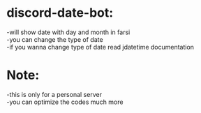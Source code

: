 # discord-date-bot:
-will show date with day and month in farsi\
-you can change the type of date\
-if you wanna change type of date read jdatetime documentation

# Note:
-this is only for a personal server\
-you can optimize the codes much more
